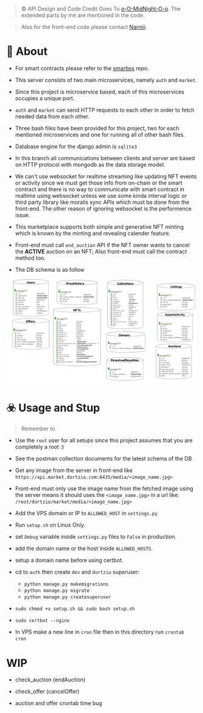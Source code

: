 
> © API Design and Code Credit Goes To [o-O-MidNight-O-o](https://github.com/o-O-MidNight-O-o). The extended parts by me are mentioned in the code.

> Also for the front-end code please contact [Narniii](https://github.com/Narniii).

# 📙 About

* For smart contracts please refer to the [smarties](https://github.com/wildonion/smarties) repo.

* This server consists of two main microservices, namely `auth` and `market`.

* Since this project is microservice based, each of this microservices occupies a unique port.

* `auth` and `market` can send HTTP requests to each other in order to fetch needed data from each other.

* Three bash files have been provided for this project, two for each mentioned microservices and one for running all of other bash files.

* Database engine for the django admin is `sqlite3`

* In this branch all communications between clients and server are based on HTTP protocol with mongodb as the data storage model. 

* We can't use websocket for realtime streaming like updating NFT events or activity since we must get those info from on-chain or the smart contract and there is no way to communicate with smart contract in realtime using websocket unless we use some kinda interval logic or third party library like moralis sync APIs which must be done from the front-end. The other reason of ignoring websocket is the performence issue.

* This marketplace supports both simple and generative NFT minting which is known by the minting and revealing calender feature.

* Front-end must call `end_auction` API if the NFT owner wants to cancel the **ACTIVE** auction on an NFT; Also front-end must call the contract method too.

* The DB schema is as follow

<p align="center">
    <img src="https://github.com/wildonion/dortzio/blob/main/models/schemas.PNG">
</p>

# ☣️ Usage and Stup

> Remember to 

* Use the `root` user for all setups since this project assumes that you are completely a root :)

* See the postman collection documents for the latest schema of the DB

* Get any image from the server in front-end like `https://api.market.dortzio.com:8435/media/<image_name.jpg>`

* Front-end must only use the image name from the fetched image using the server means it should uses the `<image_name.jpg>` in a url like: `/root/dortzio/market/media/<image_name.jpg>` 

* Add the VPS domain or IP to `ALLOWED_HOST` in `settings.py`

* Run `setup.sh` on Linux Only. 

* set `Debug` variable inside `settings.py` files to `False` in production.

* add the domain name or the host inside `ALLOWED_HOSTS`.

* setup a domain name before using certbot. 

* cd to `auth` then create `dev` and `dortzio` superuser:
    - ```python manage.py makemigrations```
    - ```python manage.py migrate```
    - ```python manage.py createsuperuser```

* ```sudo chmod +x setup.sh && sudo bash setup.sh```

* ```sudo certbot --nginx```

* In VPS make a new line in `cron` file then in this directory run ```crontab cron``` 


# WIP

* check_auction (endAuction)

* check_offer (cancelOffer)

* auction and offer crontab time bug
